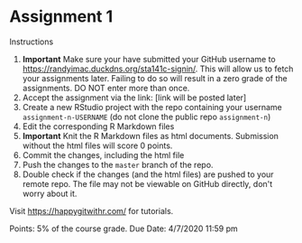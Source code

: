 # Assignment 1


Instructions

1. **Important** Make sure your have submitted your GitHub username to https://randyimac.duckdns.org/sta141c-signin/. This will allow us to fetch your assignments later. Failing to do so will result in a zero grade of the assignments. DO NOT enter more than once.
1. Accept the assignment via the link: [link will be posted later]
1. Create a new RStudio project with the repo containing your username `assignment-n-USERNAME` (do not clone the public repo `assignment-n`)
1. Edit the corresponding R Markdown files
1. **Important** Knit the R Markdown files as html documents. Submission without the html files will score 0 points.
1. Commit the changes, including the html file
1. Push the changes to the `master` branch of the repo.
1. Double check if the changes (and the html files) are pushed to your remote repo. The file may not be viewable on GitHub directly, don't worry about it.


Visit https://happygitwithr.com/ for tutorials.


Points: 5% of the course grade.
Due Date: 4/7/2020 11:59 pm
